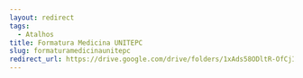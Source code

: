 ```yaml
---
layout: redirect
tags:
  - Atalhos
title: Formatura Medicina UNITEPC
slug: formaturamedicinaunitepc
redirect_url: https://drive.google.com/drive/folders/1xAds58ODltR-OfCjIK5lKh7vb322bRaq?usp=drive_link
---
```

